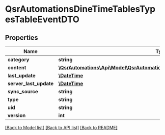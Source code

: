 # QsrAutomationsDineTimeTablesTypesTableEventDTO

## Properties
Name | Type | Description | Notes
------------ | ------------- | ------------- | -------------
**category** | **string** |  | [optional] 
**content** | [**\QsrAutomations\Api\Model\QsrAutomationsDineTimeTablesTypesTableEventContent**](QsrAutomationsDineTimeTablesTypesTableEventContent.md) |  | [optional] 
**last_update** | [**\DateTime**](\DateTime.md) |  | [optional] 
**server_last_update** | [**\DateTime**](\DateTime.md) |  | [optional] 
**sync_source** | **string** |  | [optional] 
**type** | **string** |  | [optional] 
**uid** | **string** |  | [optional] 
**version** | **int** |  | [optional] 

[[Back to Model list]](../README.md#documentation-for-models) [[Back to API list]](../README.md#documentation-for-api-endpoints) [[Back to README]](../README.md)


